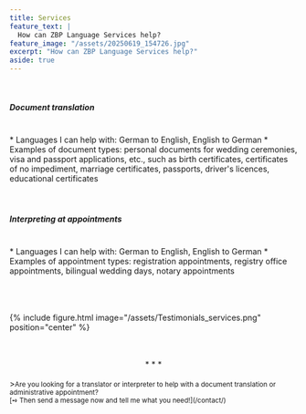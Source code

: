 ```yaml
---
title: Services
feature_text: |
  How can ZBP Language Services help?
feature_image: "/assets/20250619_154726.jpg"
excerpt: "How can ZBP Language Services help?"
aside: true
---
```


<br>
<h5>Document translation</h5>
<br>
* Languages I can help with: German to English, English to German
* Examples of document types: personal documents for wedding ceremonies, visa and passport applications, etc., such as birth certificates, certificates of no impediment,  marriage certificates, passports, driver's licences, educational certificates
<br><br><br>
<h5>Interpreting at appointments</h5>
<br>
* Languages I can help with: German to English, English to German
* Examples of appointment types: registration appointments, registry office appointments, bilingual wedding days, notary appointments
<br><br><br><br>

{% include figure.html image="/assets/Testimonials_services.png" position="center" %}
<br><br><br>
<center>* * *</center>
<br>
><small>Are you looking for a translator or interpreter to help with a document translation or administrative appointment?<br>[➺ Then send a message now and tell me what you need!](/contact/)</small>

<br>